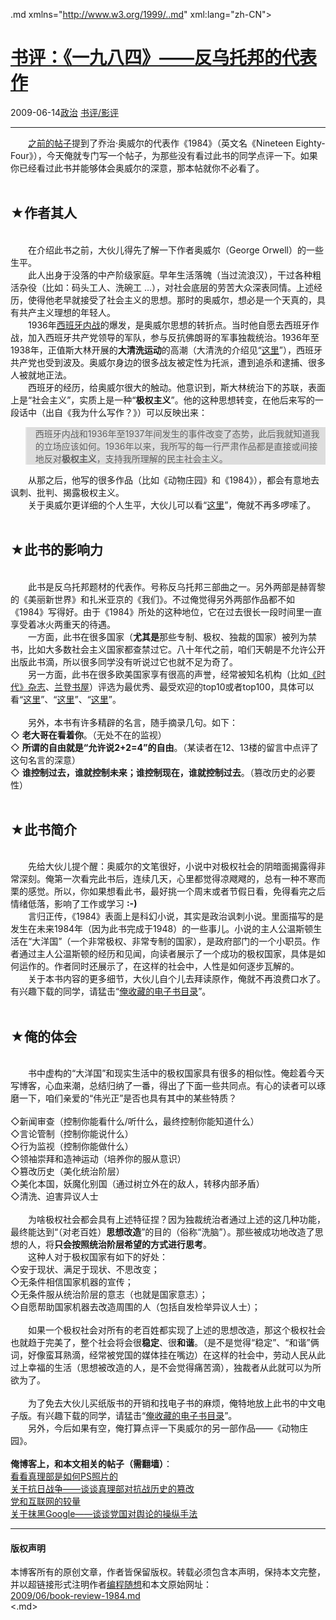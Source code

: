 <!DOCTYPE.md>
.md xmlns="http://www.w3.org/1999/..md" xml:lang="zh-CN">
<head>
<meta http-equiv="Content-Type" content="text.md; charset=utf-8" />
<meta name="generator" content="Python script by program.think@gmail.com" />
<meta name="provider" content="program-think.blogspot.com" />
<link type="text/css" rel="stylesheet" href="../../css/program-think.css" />
<title>书评：《一九八四》——反乌托邦的代表作 - 编程随想的博客</title>
</head>
<body>
<div id="main" style="width:100%;">
<h1><a href="../../index.md" title="回到首页">书评：《一九八四》——反乌托邦的代表作</a></h1>
<div class="post-info"><span class="date-header">2009-06-14</span><a href="../../tags/E694BFE6B2BB.md" class="tag">政治</a> <a href="../../tags/E4B9A6E8AF842FE5BDB1E8AF84.md" class="tag">书评/影评</a> </div>
<hr>
<div class="post">
&#12288;&#12288;<a href="../../2009/06/writing-something-with-polity.md">之前的帖子</a>提到了乔治·奥威尔的代表作《1984》（英文名《Nineteen Eighty-Four》），今天俺就专门写一个帖子，为那些没有看过此书的同学点评一下。如果你已经看过此书并能够体会奥威尔的深意，那本帖就你不必看了。<!--program-think--><br /><br /><h2>★作者其人</h2><br />&#12288;&#12288;在介绍此书之前，大伙儿得先了解一下作者奥威尔（George Orwell）的一些生平。<br />&#12288;&#12288;此人出身于没落的中产阶级家庭。早年生活落魄（当过流浪汉），干过各种粗活杂役（比如：码头工人、洗碗工 ...），对社会底层的劳苦大众深表同情。上述经历，使得他老早就接受了社会主义的思想。那时的奥威尔，想必是一个天真的，具有共产主义理想的年轻人。<br />&#12288;&#12288;1936年<a href="https://zh.wikipedia.org/wiki/%E8%A5%BF%E7%8F%AD%E7%89%99%E5%86%85%E6%88%98" target="_blank" rel="nofollow">西班牙内战</a>的爆发，是奥威尔思想的转折点。当时他自愿去西班牙作战，加入西班牙共产党领导的军队，参与反抗佛朗哥的军事独裁统治。1936年至1938年，正值斯大林开展的<b>大清洗运动</b>的高潮（大清洗的介绍见“<a href="https://zh.wikipedia.org/wiki/%E5%A4%A7%E6%B8%85%E6%B4%97" target="_blank" rel="nofollow">这里</a>”），西班牙共产党也受到波及。奥威尔身边的很多战友被定性为托派，遭到追杀和逮捕、很多人被就地正法。<br />&#12288;&#12288;西班牙的经历，给奥威尔很大的触动。他意识到，斯大林统治下的苏联，表面上是“社会主义”，实质上是一种“<b>极权主义</b>”。他的这种思想转变，在他后来写的一段话中（出自《我为什么写作？》）可以反映出来：<br /><blockquote style="background-color:#DDD;">西班牙内战和1936年至1937年间发生的事件改变了态势，此后我就知道我的立场应该如何。1936年以来，我所写的每一行严肃作品都是直接或间接地反对<b>极权主义</b>，支持我所理解的民主社会主义。</blockquote>&#12288;&#12288;从那之后，他写的很多作品（比如《动物庄园》和《1984》），都会有意地去讽刺、批判、揭露极权主义。<br />&#12288;&#12288;关于奥威尔更详细的个人生平，大伙儿可以看“<a href="https://zh.wikipedia.org/wiki/%E4%B9%94%E6%B2%BB%C2%B7%E5%A5%A5%E5%A8%81%E5%B0%94" target="_blank" rel="nofollow">这里</a>”，俺就不再多啰嗦了。<br /><br /><h2>★此书的影响力</h2><br />&#12288;&#12288;此书是反乌托邦题材的代表作。号称反乌托邦三部曲之一。另外两部是赫胥黎的《美丽新世界》和扎米亚京的《我们》。不过俺觉得另外两部作品都不如《1984》写得好。由于《1984》所处的这种地位，它在过去很长一段时间里一直享受着冰火两重天的待遇。<br />&#12288;&#12288;一方面，此书在很多国家（<b>尤其是</b>那些专制、极权、独裁的国家）被列为禁书，比如大多数社会主义国家都查禁过它。八十年代之前，咱们天朝是不允许公开出版此书滴，所以很多同学没有听说过它也就不足为奇了。<br />&#12288;&#12288;另一方面，此书在很多欧美国家享有很高的声誉，经常被知名机构（比如<a href="https://zh.wikipedia.org/wiki/%E6%99%82%E4%BB%A3_%28%E9%9B%9C%E8%AA%8C%29" target="_blank" rel="nofollow">《时代》杂志</a>、<a href="http://baike.baidu.com/view/669806.htm" target="_blank" rel="nofollow">兰登书屋</a>）评选为最优秀、最受欢迎的top10或者top100，具体可以看“<a href="http://art.people.com.cn/GB/41374/41376/5855528..md" target="_blank" rel="nofollow">这里</a>”、“<a href="http://www.time.com/time/2005/100books/the_complete_list..md" target="_blank" rel="nofollow">这里</a>”、“<a href="http://www.randomhouse.com/modernlibrary/100bestnovels..md" target="_blank" rel="nofollow">这里</a>”。<br /><br />&#12288;&#12288;另外，本书有许多精辟的名言，随手摘录几句。如下：<br />◇ <b>老大哥在看着你</b>。（无处不在的监视）<br />◇ <b>所谓的自由就是“允许说2+2=4”的自由</b>。（某读者在12、13楼的留言中点评了这句名言的深意）<br />◇ <b>谁控制过去，谁就控制未来；谁控制现在，谁就控制过去</b>。（篡改历史的必要性）<br /><br /><h2>★此书简介</h2><br />&#12288;&#12288;先给大伙儿提个醒：奥威尔的文笔很好，小说中对极权社会的阴暗面揭露得非常深刻。俺第一次看完此书后，连续几天，心里都觉得凉飕飕的，总有一种不寒而栗的感觉。所以，你如果想看此书，最好挑一个周末或者节假日看，免得看完之后情绪低落，影响了工作或学习 <b>:-)</b><br />&#12288;&#12288;言归正传，《1984》表面上是科幻小说，其实是政治讽刺小说。里面描写的是发生在未来1984年（因为此书完成于1948）的一些事儿。小说的主人公温斯顿生活在“大洋国”（一个非常极权、非常专制的国家），是政府部门的一个小职员。作者通过主人公温斯顿的经历和见闻，向读者展示了一个成功的极权国家，具体是如何运作的。作者同时还展示了，在这样的社会中，人性是如何逐步瓦解的。<br />&#12288;&#12288;关于本书内容的更多细节，大伙儿自个儿去拜读原作，俺就不再浪费口水了。有兴趣下载的同学，请猛击“<a href="https://github.com/programthink/books" target="_blank">俺收藏的电子书目录</a>”。<br /><br /><h2>★俺的体会</h2><br />&#12288;&#12288;书中虚构的“大洋国”和现实生活中的极权国家具有很多的相似性。俺趁着今天写博客，心血来潮，总结归纳了一番，得出了下面一些共同点。有心的读者可以琢磨一下，咱们亲爱的“伟光正”是否也具有其中的某些特质？<br /><br />◇新闻审查（控制你能看什么/听什么，最终控制你能知道什么）<br />◇言论管制（控制你能说什么）<br />◇行为监视（控制你能做什么）<br />◇领袖崇拜和造神运动（培养你的服从意识）<br />◇篡改历史（美化统治阶层）<br />◇美化本国，妖魔化别国（通过树立外在的敌人，转移内部矛盾）<br />◇清洗、迫害异议人士<br /><br />&#12288;&#12288;为啥极权社会都会具有上述特征捏？因为独裁统治者通过上述的这几种功能，最终能达到“（对老百姓）<b>思想改造</b>”的目的（俗称“洗脑”）。那些被成功地改造了思想的人，将<b>只会按照统治阶层希望的方式进行思考</b>。<br />&#12288;&#12288;这种人对于极权国家有如下的好处：<br />◇安于现状、满足于现状、不思改变；<br />◇无条件相信国家机器的宣传；<br />◇无条件服从统治阶层的意志（也就是国家意志）；<br />◇自愿帮助国家机器去改造周围的人（包括自发检举异议人士）；<br /><br />&#12288;&#12288;如果一个极权社会对所有的老百姓都实现了上述的思想改造，那这个极权社会也就趋于完美了，整个社会将会很<b>稳定</b>、很<b>和谐</b>。（是不是觉得“稳定”、“和谐”俩词，好像蛮耳熟滴，经常被党国的媒体挂在嘴边）在这样的社会中，劳动人民从此过上幸福的生活（思想被改造的人，是不会觉得痛苦滴），独裁者从此就可以为所欲为了。<br /><br />&#12288;&#12288;为了免去大伙儿买纸版书的开销和找电子书的麻烦，俺特地放上此书的中文电子版。有兴趣下载的同学，请猛击“<a href="https://github.com/programthink/books" target="_blank">俺收藏的电子书目录</a>”。<br />&#12288;&#12288;另外，今后如果有空，俺打算点评一下奥威尔的另一部作品——《动物庄园》。<br /><br /><b>俺博客上，和本文相关的帖子（需翻墙）</b>：<br /><a href="../../2010/09/censorship-of-images.md">看看真理部是如何PS照片的</a><br /><a href="../../2010/09/sino-japanese-war.md">关于抗日战争——谈谈真理部对抗战历史的篡改</a><br /><a href="../../2009/07/party-pk-internet.md">党和互联网的较量</a><br /><a href="../../2010/03/party-control-news-media.md">关于抹黑Google——谈谈党国对舆论的操纵手法</a><div class="blogger-post-footer">
</div>
<hr>
<div class="copyright">
<h4>版权声明</h4>
本博客所有的原创文章，作者皆保留版权。转载必须包含本声明，保持本文完整，并以超链接形式注明作者<a href="mailto:program.think@gmail.com">编程随想</a>和本文原始网址：<br>
<a href="2009/06/book-review-1984.md">2009/06/book-review-1984.md</a>
</div>
</div>
</body>
<.md>
